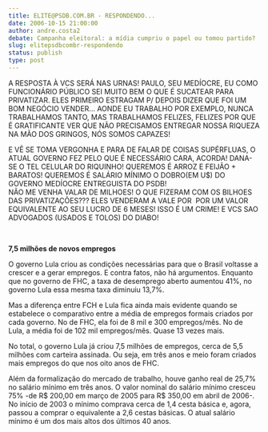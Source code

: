 ```yaml
---
title: ELITE@PSDB.COM.BR - RESPONDENDO...
date: 2006-10-15 21:00:00
author: andre.costa2
debate: Campanha eleitoral: a mídia cumpriu o papel ou tomou partido?
slug: elitepsdbcombr-respondendo
status: publish 
type: post
---
```


A RESPOSTA À VCS SERÁ NAS URNAS! PAULO, SEU MEDÍOCRE, EU COMO FUNCIONÁRIO PÚBLICO SEI MUITO BEM O QUE É SUCATEAR PARA PRIVATIZAR. ELES PRIMEIRO ESTRAGAM P/ DEPOIS DIZER QUE FOI UM BOM NEGÓCIO VENDER... AONDE EU TRABALHO POR EXEMPLO, NUNCA TRABALHAMOS TANTO, MAS TRABALHAMOS FELIZES, FELIZES POR QUE É GRATIFICANTE VER QUE NÃO PRECISAMOS ENTREGAR NOSSA RIQUEZA NA MÃO DOS GRINGOS, NÓS SOMOS CAPAZES! 


  
E VÊ SE TOMA VERGONHA E PARA DE FALAR DE COISAS SUPÉRFLUAS, O ATUAL GOVERNO FEZ PELO QUE É NECESSÁRIO CARA, ACORDA! DANA-SE O TEL CELULAR DO RIQUINHO! QUEREMOS É ARROZ E FEIJÃO + BARATOS! QUEREMOS É SALÁRIO MÍNIMO O DOBRO(EM U$) DO GOVERNO MEDÍOCRE ENTREGUISTA DO PSDB!  
NÃO ME VENHA VALAR DE MILHOES! O QUE FIZERAM COM OS BILHOES DAS PRIVATIZAÇÕES??? ELES VENDERAM A VALE POR  POR UM VALOR EQUIVALENTE AO SEU LUCRO DE 6 MESES! ISSO É UM CRIME! E VCS SAO ADVOGADOS (USADOS E TOLOS) DO DIABO!


 


**7,5 milhões de novos empregos**


O governo Lula criou as condições necessárias para que o Brasil voltasse a crescer e a gerar empregos. E contra fatos, não há argumentos. Enquanto que no governo de FHC, a taxa de desemprego aberto aumentou 41%, no governo Lula essa mesma taxa diminuiu 13,7%. 


Mas a diferença entre FCH e Lula fica ainda mais evidente quando se estabelece o comparativo entre a média de empregos formais criados por cada governo. No de FHC, ela foi de 8 mil e 300 empregos/mês. No de Lula, a média foi de 102 mil empregos/mês. Quase 13 vezes mais. 


No total, o governo Lula já criou 7,5 milhões de empregos, cerca de 5,5 milhões com carteira assinada. Ou seja, em três anos e meio foram criados mais empregos do que nos oito anos de FHC. 


Além da formalização do mercado de trabalho, houve ganho real de 25,7% no salário mínimo em três anos. O valor nominal do salário mínimo cresceu 75% -de R$ 200,00 em março de 2005 para R$ 350,00 em abril de 2006-. No início de 2003 o mínimo comprava cerca de 1,4 cesta básica e, agora, passou a comprar o equivalente a 2,6 cestas básicas. O atual salário mínimo é um dos mais altos dos últimos 40 anos.


 


